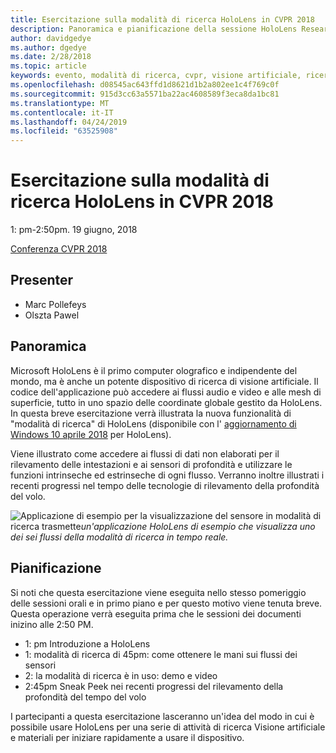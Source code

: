 ```yaml
---
title: Esercitazione sulla modalità di ricerca HoloLens in CVPR 2018
description: Panoramica e pianificazione della sessione HoloLens Research Mode, da consegnare alla conferenza CVPR il 19 giugno 2018.
author: davidgedye
ms.author: dgedye
ms.date: 2/28/2018
ms.topic: article
keywords: evento, modalità di ricerca, cvpr, visione artificiale, ricerca, HoloLens
ms.openlocfilehash: d08545ac643ffd1d8621d1b2a802ee1c4f769c0f
ms.sourcegitcommit: 915d3cc63a5571ba22ac4608589f3eca8da1bc81
ms.translationtype: MT
ms.contentlocale: it-IT
ms.lasthandoff: 04/24/2019
ms.locfileid: "63525908"
---
```

# <a name="hololens-research-mode-tutorial-at-cvpr-2018"></a>Esercitazione sulla modalità di ricerca HoloLens in CVPR 2018
1: pm-2:50pm. 19 giugno, 2018

[Conferenza CVPR 2018](http://cvpr2018.thecvf.com/)

## <a name="presenters"></a>Presenter
* Marc Pollefeys
* Olszta Pawel

## <a name="overview"></a>Panoramica
Microsoft HoloLens è il primo computer olografico e indipendente del mondo, ma è anche un potente dispositivo di ricerca di visione artificiale.
Il codice dell'applicazione può accedere ai flussi audio e video e alle mesh di superficie, tutto in uno spazio delle coordinate globale gestito da HoloLens. In questa breve esercitazione verrà illustrata la nuova funzionalità di "modalità di ricerca" di HoloLens (disponibile con l' [aggiornamento di Windows 10 aprile 2018](release-notes-april-2018.md) per HoloLens).

Viene illustrato come accedere ai flussi di dati non elaborati per il rilevamento delle intestazioni e ai sensori di profondità e utilizzare le funzioni intrinseche ed estrinseche di ogni flusso.  Verranno inoltre illustrati i recenti progressi nel tempo delle tecnologie di rilevamento della profondità del volo.

![Applicazione di esempio per la visualizzazione del sensore](images/sensor-stream-viewer.jpg)
in modalità di ricerca trasmette*un'applicazione HoloLens di esempio che visualizza uno dei sei flussi della modalità di ricerca in tempo reale.*

## <a name="schedule"></a>Pianificazione
Si noti che questa esercitazione viene eseguita nello stesso pomeriggio delle sessioni orali e in primo piano e per questo motivo viene tenuta breve.
Questa operazione verrà eseguita prima che le sessioni dei documenti inizino alle 2:50 PM.

- 1: pm Introduzione a HoloLens 
- 1: modalità di ricerca di 45pm: come ottenere le mani sui flussi dei sensori 
- 2: la modalità di ricerca è in uso: demo e video 
- 2:45pm Sneak Peek nei recenti progressi del rilevamento della profondità del tempo del volo 

I partecipanti a questa esercitazione lasceranno un'idea del modo in cui è possibile usare HoloLens per una serie di attività di ricerca Visione artificiale e materiali per iniziare rapidamente a usare il dispositivo.
